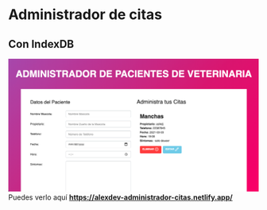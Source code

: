 # Administrador de citas
## Con IndexDB

![Administrador de Citas](/screen.png)
Puedes verlo aquí **<https://alexdev-administrador-citas.netlify.app/>**